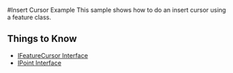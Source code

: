 #Insert Cursor Example
This sample shows how to do an insert cursor using a feature class.

## Things to Know

* [IFeatureCursor Interface](http://help.arcgis.com/en/sdk/10.0/arcobjects_net/componenthelp/index.html#/IFeatureCursor_Interface/0025000002vs000000/)
* [IPoint Interface](http://resources.arcgis.com/en/help/arcobjects-cpp/componenthelp/index.html#//000w0000026v000000)
